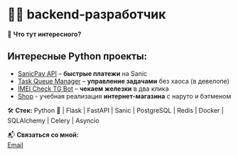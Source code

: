 # 🏴‍☠️ backend-разработчик    

🎯 **Что тут интересного?**  
## Интересные Python проекты: 
- [SanicPay API](https://github.com/ekTeZy/SanicPay-API) – **быстрые платежи** на Sanic  
- [Task Queue Manager](https://github.com/ekTeZy/Task-Queue-Manager) – **управление задачами** без хаоса (в девелопе)
- [IMEI Check TG Bot](https://github.com/ekTeZy/IMEI-Check-TG-Bot) – **чекаем железки** в два клика
- [Shop](https://github.com/ekTeZy/Shop) - учебная реализация **интернет-магазина** с наруто и бэтменом 

🛠 **Стек:** Python 🐍 | Flask | FastAPI | Sanic | PostgreSQL | Redis | Docker | SQLAlchemy | Celery | Asyncio  

📬 **Связаться со мной:**  
[Email](mailto:kamolikov.en@gmail.com)  
